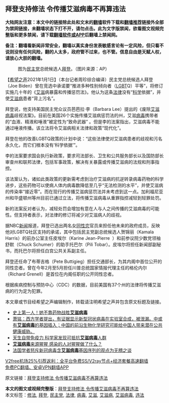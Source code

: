  <h2>拜登支持修法 令传播艾滋病毒不再算违法</h2> <p class="notice"><b>大陆网友注意：本文中的链接除此处和文末的<a href="https://github.com/bannedbook/fanqiang" >翻墙</a>软件下载和<a href="https://github.com/killgcd/justmysocks/blob/master/README.md">翻墙推荐</a>链接外全部为禁网链接，未翻墙状态下打不开，请勿点击。此为文字版禁闻，欲看图文视频完整版和更多禁闻，请下载<a href="https://github.com/bannedbook/fanqiang">翻墙软件或APP</a>后翻墙上禁闻网。</p><p>备注：翻墙看新闻非常安全，翻墙以真实身份发表敏感言论有一定风险，但只看不说则没有任何风险，翻的人太多，政府管不过来，也不管。信息自由是天赋人权，请放心大胆的翻墙。</b></p>  <div class="entry"> <figure> <p><figcaption>图为<a href="https://www.bannedbook.org/bnews/tag/%e6%b0%91%e4%b8%bb%e5%85%9a/" class="st_tag internal_tag" rel="tag" title="标签 民主党 下的日志">民主党</a>总统候选人<a href="https://www.bannedbook.org/bnews/tag/%e6%8b%9c%e7%99%bb/" class="st_tag internal_tag" rel="tag" title="标签 拜登 下的日志">拜登</a>。（图片来源：AP）</figcaption></figure> <p>【<span class='wp_keywordlink_affiliate'><a href="https://www.soundofhope.org" title="希望之声" target="_blank">希望之声</a></span>2021年1月1日】（本台记者周珍综合编译）民主党总统候选人拜登（Joe Biden）曾在竞选中承诺要“推进多种性别倾向者（<span class='wp_keywordlink'><a href="https://www.bannedbook.org/forum57/topic6302.html" title="我所知道的地球历史与奥秘篇（十）：同性恋与吸毒" target="_blank">LGBT</a></span>Q）平等”，将修订实施几十年的《<a href="https://www.bannedbook.org/bnews/tag/%e8%89%be%e6%bb%8b/" class="st_tag internal_tag" rel="tag" title="标签 艾滋 下的日志">艾滋</a>病暴露和传播惩罚法》。他认为这条<a href="https://www.bannedbook.org/bnews/tag/%e6%b3%95%e5%be%8b/" class="st_tag internal_tag" rel="tag" title="标签 法律 下的日志">法律</a>没有“<span class='wp_keywordlink'><a href="https://www.bannedbook.org/forum11/topic309.html" title="禁片：“科学”的棍子" target="_blank">科学</a></span>依据”，并使<a href="https://www.bannedbook.org/bnews/tag/%e8%89%be%e6%bb%8b%e7%97%85/" class="st_tag internal_tag" rel="tag" title="标签 艾滋病 下的日志">艾滋病</a>患者“背上污名”。</p> <p>拜登说，他支持美国民主党众议员芭芭拉·李（Barbara Lee）提出的《废除<a href="https://www.bannedbook.org/bnews/tag/%E8%89%BE%E6%BB%8B%E7%97%85%E6%AF%92/" class="st_tag internal_tag" rel="tag" title="标签 艾滋病毒 下的日志">艾滋病毒</a>歧视法案》。目前在美国26个实施传播艾滋病惩罚法的州，艾滋<a href="https://www.bannedbook.org/bnews/tag/%e7%97%85%e6%af%92/" class="st_tag internal_tag" rel="tag" title="标签 病毒 下的日志">病毒</a>携带者的“血液、精液和唾液”被定性为“致命武器” 。但是李的法案指出，艾滋病毒不能通过唾液传播。该立法将令艾滋病相关法律和政策“现代化”。</p> <p>拜登在他的改善LGBTQ政策的计划中说：“这些法律使对艾滋病患者的歧视和污名永久化，而它们根本没有‘科学依据’”。</p>  <p>李的法案要求国会执行新政策，要求司法部长、卫生和公共服务部长以及国防部长审查州和联邦法律，包括军事政策，解决有关暴露或传播艾滋病的法规和刑事指控。</p> <p>该法案认为，诸如此类政策的更新需考虑到治疗艾滋病的抗逆转录病毒药物的科学进步，这些药物可以使病人体内病毒数降低至几乎“无法检测的水平”，并使艾滋病的传染率“接近零”。而在现行的传播艾滋病惩罚法并未考虑到这一点。加利福尼亚州和华盛顿州等州目前已通过立法，将传播艾滋病毒从重罪指控减轻到轻罪处罚。</p> <p>新的法案反对者认为，减轻处罚会增加有意在人与人之间传播的艾滋病毒的可能性。但支持者表示，对法律的修订将减少对艾滋病人的歧视。</p>  <p>据NBC<span class='wp_keywordlink_affiliate'><a href="https://www.bannedbook.org/" title="新闻">新闻</a></span>报道，拜登已选出两名女<span class='wp_keywordlink'><a href="https://www.bannedbook.org/forum57/topic6302.html" title="我所知道的地球历史与奥秘篇（十）：同性恋与吸毒" target="_blank">同性恋</a></span>官员来担任他未来的政府成员，反映他对LGBTQ社区支持的承诺，其中包括民主党副总统候选人贺锦丽（Kamala Harris）的前办公室主任皮埃尔（Karine Jean-Pierre  ）和前参议院少数党领袖舒默（Chuck Schumer）的助手托巴尔（Pili Tobar）。皮埃尔将担任新闻部副秘书，而托巴尔将担任白宫公共关系副主任。</p> <p>拜登还任命了布蒂吉格（Pete Buttigieg）担任交通部长，为其内阁中首位公开的同性恋者。曾在今年2月至5月担任川普总统国家情报代理主任的格伦内尔（Richard Grenell）是首位在内阁任职的公开同性恋者。</p> <p>根据疾病控制与预防中心（CDC）的数据，目前美国有37个州的法律将传播艾滋病的行为定为犯罪。</p>  <p>本文章或节目经希望之声编辑制作，转载请注明希望之声并包含原文标题及链接。</p> <ul class='op-related-articles' title='相关阅读'> <li><a href='https://www.bannedbook.org/bnews/health/20200829/1387756.html' target='_blank'>史上第一人！她不靠药物战胜<b>艾滋病毒</b></a></li> <li><a href='https://www.bannedbook.org/bnews/cbnews/20200630/1352799.html' target='_blank'>萧铭：西方学者提出，有证据显示新型冠状病毒在实验室合成，被泄漏。中或有<b>艾滋病毒</b>的基因插入；中国的前沿生物化学研究可能给中国人带来潜在公共健康威胁。 </a></li> <li><a href='https://www.bannedbook.org/bnews/cnnews/20200410/1310028.html' target='_blank'>天生自带免疫力 科学家发现可抵抗<b>艾滋病毒</b>人群</a></li> <li><a href='https://www.bannedbook.org/bnews/cnnews/20200226/1283627.html' target='_blank'><b>艾滋病毒</b>来源猩猩 感染的人对猩猩做了什么？</a></li> <li><a href='https://www.bannedbook.org/bnews/cbnews/20200205/1270908.html' target='_blank'>法国学者怒斥新冠病毒含<b>艾滋病毒</b>基因序列的观点为无稽之谈</a></li> </ul> <p class="texttj"> <a href="https://www.bannedbook.org/forum23/topic22702.html" target="_blank">V2free机场25%引荐返利：全平台免费SS/V2ray节点+经济套餐高速翻墙</a><br/> <a href="https://github.com/bannedbook/fanqiang/wiki/%E7%A6%81%E9%97%BB%E7%BD%91%E5%AE%89%E5%8D%93%E7%BF%BB%E5%A2%99%E6%96%B0%E9%97%BBAPP" target="_blank">免费PC翻墙、安卓VPN翻墙APP</a></p><p>原文链接：<a class="src_link"  href="https://www.soundofhope.org/post/459524" target="_blank">拜登支持修法 令传播艾滋病毒不再算违法</a></p><a name='sharetosocial'></a>       <div><b>本文的图文或视频完整版</b>：<a href='https://www.bannedbook.org/bnews/comments/20210102/1459411.html'>拜登支持修法 令传播艾滋病毒不再算违法</a></div>  </div><!--END ENTRY--> <div class="postfooter"> <div>本文标签：<a href="https://www.bannedbook.org/bnews/tag/%E4%BF%AE%E6%B3%95/" rel="tag">修法</a>, <a href="https://www.bannedbook.org/bnews/tag/%e6%8b%9c%e7%99%bb/" rel="tag">拜登</a>, <a href="https://www.bannedbook.org/bnews/tag/%e6%b0%91%e4%b8%bb%e5%85%9a/" rel="tag">民主党</a>, <a href="https://www.bannedbook.org/bnews/tag/%e6%b3%95%e5%be%8b/" rel="tag">法律</a>, <a href="https://www.bannedbook.org/bnews/tag/%e7%97%85%e6%af%92/" rel="tag">病毒</a>, <a href="https://www.bannedbook.org/bnews/tag/%e8%89%be%e6%bb%8b/" rel="tag">艾滋</a>, <a href="https://www.bannedbook.org/bnews/tag/%e8%89%be%e6%bb%8b%e7%97%85/" rel="tag">艾滋病</a>, <a href="https://www.bannedbook.org/bnews/tag/%E8%89%BE%E6%BB%8B%E7%97%85%E6%AF%92/" rel="tag">艾滋病毒</a>, <a href="https://www.bannedbook.org/bnews/tag/%e8%bf%9d%e6%b3%95/" rel="tag">违法</a></div>  </div><!--END POSTFOOTER--> 